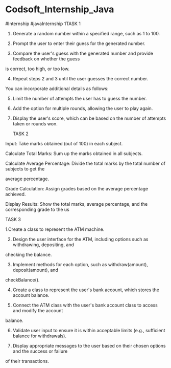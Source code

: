 # Codsoft_Internship_Java
#Internship
#javaInternship
1TASK 1

1. Generate a random number within a specified range, such as 1 to 100.

2. Prompt the user to enter their guess for the generated number.

3. Compare the user's guess with the generated number and provide feedback on whether the guess

is correct, too high, or too low.

4. Repeat steps 2 and 3 until the user guesses the correct number.

You can incorporate additional details as follows:

5. Limit the number of attempts the user has to guess the number.

6. Add the option for multiple rounds, allowing the user to play again.

7. Display the user's score, which can be based on the number of attempts taken or rounds won.

   TASK 2

Input: Take marks obtained (out of 100) in each subject.

Calculate Total Marks: Sum up the marks obtained in all subjects.

Calculate Average Percentage: Divide the total marks by the total number of subjects to get the

average percentage.

Grade Calculation: Assign grades based on the average percentage achieved.

Display Results: Show the total marks, average percentage, and the corresponding grade to the us

TASK 3

1.Create a class to represent the ATM machine.

2. Design the user interface for the ATM, including options such as withdrawing, depositing, and

checking the balance.

3. Implement methods for each option, such as withdraw(amount), deposit(amount), and

checkBalance().

4. Create a class to represent the user's bank account, which stores the account balance.

5. Connect the ATM class with the user's bank account class to access and modify the account

balance.

6. Validate user input to ensure it is within acceptable limits (e.g., sufficient balance for withdrawals).

7. Display appropriate messages to the user based on their chosen options and the success or failure

of their transactions.
